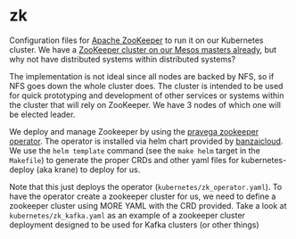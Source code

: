 zk
======

Configuration files for [Apache ZooKeeper](https://zookeeper.apache.org/) to run it on our Kubernetes cluster. We have a
[ZooKeeper cluster on our Mesos masters already](https://www.ocf.berkeley.edu/docs/staff/backend/mesos/zookeeper/), but why not have distributed systems within distributed systems?

The implementation is not ideal since all nodes are backed by NFS, so if NFS goes down the whole cluster does. The cluster is intended to be used for
quick prototyping and development of other services or systems within the cluster that will rely on ZooKeeper. We have 3 nodes of which one will be elected leader.

We deploy and manage Zookeeper by using the [pravega zookeeper operator](https://github.com/pravega/zookeeper-operator). The operator is installed via helm chart provided by [banzaicloud](https://github.com/banzaicloud/banzai-charts/tree/master/zookeeper-operator).
We use the `helm template` command (see the `make helm` target in the `Makefile`) to generate the proper CRDs and other yaml files for kubernetes-deploy (aka krane) to deploy for us.

Note that this just deploys the operator (`kubernetes/zk_operator.yaml`). To have the operator create a zookeeper cluster for us, we need to define a zookeeper cluster using MORE YAML
with the CRD provided. Take a look at `kubernetes/zk_kafka.yaml` as an example of a zookeeper cluster deployment designed to be used for Kafka clusters (or other things)
